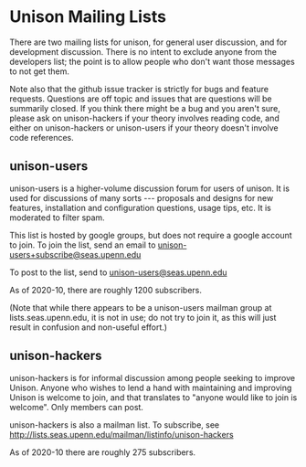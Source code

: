 # Unison Mailing Lists

There are two mailing lists for unison, for general user discussion, and for development discussion.   There is no intent to exclude anyone from the developers list; the point is to allow people who don't want those messages to not get them.

Note also that the github issue tracker is strictly for bugs and feature requests.  Questions are off topic and issues that are questions will be summarily closed.  If you think there might be a bug and you aren't sure, please ask on unison-hackers if your theory involves reading code, and either on unison-hackers or unison-users if your theory doesn't involve code references.

## unison-users

unison-users is a higher-volume discussion forum for users of unison. It is used for discussions of many sorts --- proposals and designs for new features, installation and configuration questions, usage tips, etc. It is moderated to filter spam.

This list is hosted by google groups, but does not require a google account to join. To join the list, send an email to unison-users+subscribe@seas.upenn.edu

To post to the list, send to unison-users@seas.upenn.edu

As of 2020-10, there are roughly 1200 subscribers.

(Note that while there appears to be a unison-users mailman group at lists.seas.upenn.edu, it is not in use; do not try to join it, as this will just result in confusion and non-useful effort.)

## unison-hackers

unison-hackers is for informal discussion among people seeking to improve Unison.  Anyone who wishes to lend a hand with maintaining and improving Unison is welcome to join, and that translates to "anyone would like to join is welcome".  Only members can post.

unison-hackers is also a mailman list.  To subscribe, see http://lists.seas.upenn.edu/mailman/listinfo/unison-hackers

As of 2020-10 there are roughly 275 subscribers.